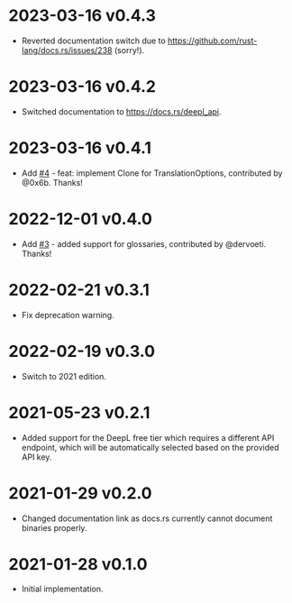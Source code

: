 # 2023-03-16 v0.4.3
- Reverted documentation switch due to https://github.com/rust-lang/docs.rs/issues/238 (sorry!).

# 2023-03-16 v0.4.2
- Switched documentation to https://docs.rs/deepl_api.

# 2023-03-16 v0.4.1
- Add [#4](https://github.com/mgruner/deepl-api-rs/pull/4) - feat: implement Clone for TranslationOptions, contributed by @0x6b. Thanks!

# 2022-12-01 v0.4.0
- Add [#3](https://github.com/mgruner/deepl-api-rs/pull/3) - added support for glossaries, contributed by @dervoeti. Thanks!

# 2022-02-21 v0.3.1
- Fix deprecation warning.

# 2022-02-19 v0.3.0
- Switch to 2021 edition.

# 2021-05-23 v0.2.1
- Added support for the DeepL free tier which requires a different API endpoint, which will be automatically selected based on the provided API key.

# 2021-01-29 v0.2.0
- Changed documentation link as docs.rs currently cannot document binaries properly.

# 2021-01-28 v0.1.0
- Initial implementation.